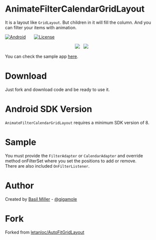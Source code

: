 AnimateFilterCalendarGridLayout
===============================

It is a layout like `GridLayout`. But children in it will fill the column. And you can filter your items with animation.

[![Android](https://drive.google.com/uc?export=download&id=0BxPO_UeS7wSccEZaclNGN0R5OWc)](https://github.com/DevLight-Mobile-Agency)
&nbsp;&nbsp;&nbsp;&nbsp;&nbsp;
[![License](https://drive.google.com/uc?export=download&id=0BxPO_UeS7wScU0tmeFpGMHVWNWs)](https://github.com/DevLight-Mobile-Agency/AnimateFilterCalendarGridLayout/blob/master/LICENSE.txt)

<p align="center">
    <img src="https://drive.google.com/uc?export=download&id=0BxPO_UeS7wScZFFWOWNQTDRaalk"/>
    &nbsp;
    <img src="https://drive.google.com/uc?export=download&id=0BxPO_UeS7wSca3BFM1BnY1dXWHM"/>
</p>

You can check the sample app [here](https://github.com/GIGAMOLE/AnimateFilterCalendarGridLayout/tree/master/app).

Download
========

Just fork and download code and be ready to use it.

Android SDK Version
===================

`AnimateFilterCalendarGridLayout` requires a minimum SDK version of 8.

Sample
======
You must provide the `FilterAdapter` or `CalendarAdapter` and override method onFilterSet where you set the positions to add or remove.  
There are also included `OnFilterListener`.

Author
======

Created by [Basil Miller](https://github.com/GIGAMOLE) - [@gigamole](mailto:gigamole53@gmail.com)

Fork
====
Forked from [letanloc/AutoFitGridLayout](https://github.com/letanloc/AutoFitGridLayout)
